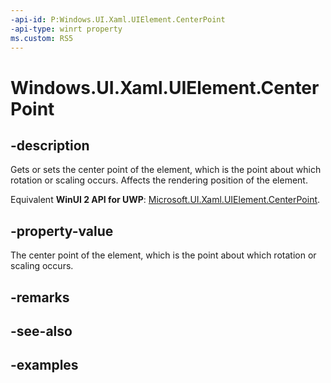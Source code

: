 ```yaml
---
-api-id: P:Windows.UI.Xaml.UIElement.CenterPoint
-api-type: winrt property
ms.custom: RS5
---
```


<!-- Property syntax.
public Vector3 CenterPoint { get;  set; }
-->

# Windows.UI.Xaml.UIElement.CenterPoint

## -description
Gets or sets the center point of the element, which is the point about which rotation or scaling occurs. Affects the rendering position of the element.

Equivalent **WinUI 2 API for UWP**: [Microsoft.UI.Xaml.UIElement.CenterPoint](/windows/winui/api/microsoft.ui.xaml.uielement.centerpoint).

## -property-value

The center point of the element, which is the point about which rotation or scaling occurs.

## -remarks

## -see-also

## -examples

